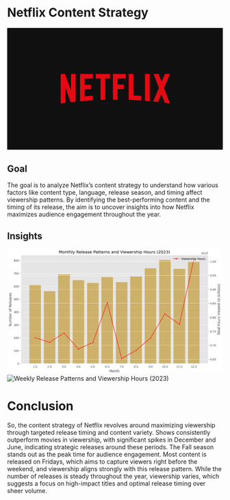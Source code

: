 # Netflix Content Strategy 
![Netflix Logo](https://github.com/Shaikh-areeb/Netflix-Content-Strategy-Analysis/blob/main/Netflix%20logo.jpg)
## Goal

The goal is to analyze Netflix’s content strategy to understand how various factors like 
content type, language, release season, and timing affect viewership patterns. 
By identifying the best-performing content and the timing of its release, 
the aim is to uncover insights into how Netflix maximizes audience engagement throughout the year.

## Insights 
![Monthly Release Patterns and Viewership Hours (2023)](https://github.com/Shaikh-areeb/Netflix-Content-Strategy-Analysis/blob/main/Screenshot%202024-12-04%20194348.png)
![Weekly Release Patterns and Viewership Hours (2023)]()

# Conclusion 

So, the content strategy of Netflix revolves around maximizing viewership through targeted release timing and content variety. 
Shows consistently outperform movies in viewership, with significant spikes in December and June, indicating strategic releases around these periods. 
The Fall season stands out as the peak time for audience engagement. Most content is released on Fridays, 
which aims to capture viewers right before the weekend, and viewership aligns strongly with this release pattern. 
While the number of releases is steady throughout the year, viewership varies, which suggests a focus on high-impact titles and optimal release timing over sheer volume.
